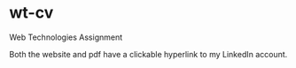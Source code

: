 # wt-cv
Web Technologies Assignment

Both the website and pdf have a clickable hyperlink to my LinkedIn account.
